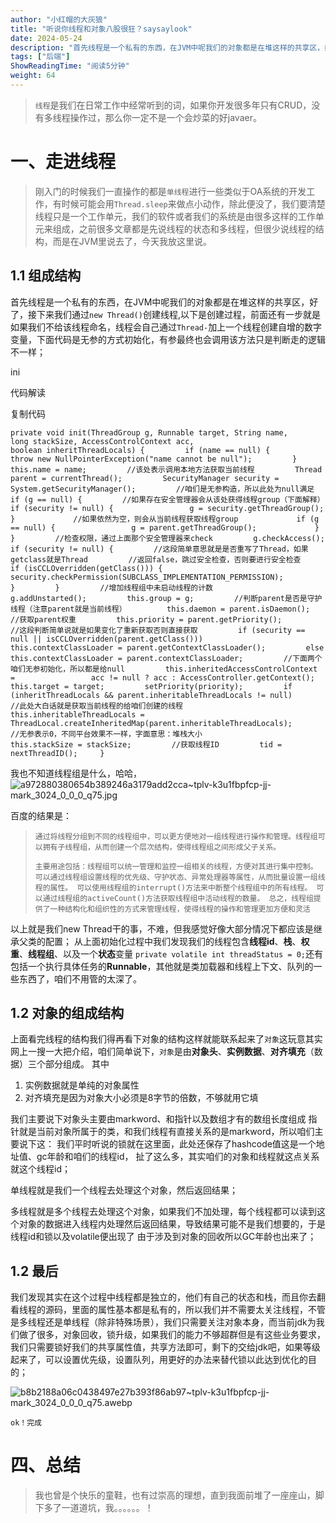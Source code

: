 ```yaml
---
author: "小红帽的大灰狼"
title: "听说你线程和对象八股很狂？saysaylook"
date: 2024-05-24
description: "首先线程是一个私有的东西，在JVM中呢我们的对象都是在堆这样的共享区，好了，接下来我们通过newThread()创建线程,以下是创建过程，前面还有一步就是如果我们不给"
tags: ["后端"]
ShowReadingTime: "阅读5分钟"
weight: 64
---
```

> `线程`是我们在日常工作中经常听到的词，如果你开发很多年只有CRUD，没有多线程操作过，那么你一定不是一个会炒菜的好javaer。

一、走进线程
======

> 刚入门的时候我们一直操作的都是`单线程`进行一些类似于OA系统的开发工作，有时候可能会用`Thread.sleep`来做点小动作，除此便没了，我们要清楚线程只是一个工作单元，我们的软件或者我们的系统是由很多这样的工作单元来组成，之前很多文章都是先说线程的状态和多线程，但很少说线程的结构，而是在JVM里说去了，今天我放这里说。

1.1 组成结构
--------

首先线程是一个私有的东西，在JVM中呢我们的对象都是在堆这样的共享区，好了，接下来我们通过`new Thread()`创建线程,以下是创建过程，前面还有一步就是如果我们不给该线程命名，线程会自己通过`Thread-`加上一个线程创建自增的数字变量，下面代码是无参的方式初始化，有参最终也会调用该方法只是判断走的逻辑不一样；

ini

 代码解读

复制代码

`private void init(ThreadGroup g, Runnable target, String name,                       long stackSize, AccessControlContext acc,                       boolean inheritThreadLocals) {         if (name == null) {             throw new NullPointerException("name cannot be null");         }         this.name = name;         //该处表示调用本地方法获取当前线程         Thread parent = currentThread();         SecurityManager security = System.getSecurityManager();         //咱们是无参构造，所以此处为null满足         if (g == null) {         //如果存在安全管理器会从该处获得线程group（下面解释）             if (security != null) {                 g = security.getThreadGroup();             }             //如果依然为空，则会从当前线程获取线程group             if (g == null) {                 g = parent.getThreadGroup();             }         }         //检查权限，通过上面那个安全管理器来check         g.checkAccess();         if (security != null) {         //这段简单意思就是是否重写了Thread，如果getclass就是Thread         //返回false，跳过安全检查，否则要进行安全检查             if (isCCLOverridden(getClass())) {                 security.checkPermission(SUBCLASS_IMPLEMENTATION_PERMISSION);             }         }         //增加线程组中未启动线程的计数         g.addUnstarted();         this.group = g;         //判断parent是否是守护线程（注意parent就是当前线程）         this.daemon = parent.isDaemon();         //获取parent权重         this.priority = parent.getPriority();         //这段判断简单说就是如果变化了重新获取否则直接获取         if (security == null || isCCLOverridden(parent.getClass()))             this.contextClassLoader = parent.getContextClassLoader();         else             this.contextClassLoader = parent.contextClassLoader;         //下面两个咱们无参初始化，所以都是给null         this.inheritedAccessControlContext =                 acc != null ? acc : AccessController.getContext();         this.target = target;         setPriority(priority);         if (inheritThreadLocals && parent.inheritableThreadLocals != null)         //此处大白话就是获取当前线程的给咱们创建的线程             this.inheritableThreadLocals =                 ThreadLocal.createInheritedMap(parent.inheritableThreadLocals);         //无参表示0，不同平台效果不一样，字面意思：堆栈大小                 this.stackSize = stackSize;         //获取线程ID         tid = nextThreadID();     }`

我也不知道线程组是什么，哈哈， ![a972880380654b389246a3179add2cca~tplv-k3u1fbpfcp-jj-mark_3024_0_0_0_q75.jpg](https://p1-juejin.byteimg.com/tos-cn-i-k3u1fbpfcp/39578f73a292464db0806273a89761f9~tplv-k3u1fbpfcp-jj-mark:3024:0:0:0:q75.awebp#?w=220&h=220&s=5358&e=webp&b=fafafa)

百度的结果是：

> `通过将线程分组到不同的线程组中，可以更方便地对一组线程进行操作和管理。线程组可以拥有子线程组，从而创建一个层次结构，使得线程组之间形成父子关系。`
> 
> `主要用途包括：线程组可以统一管理和监控一组相关的线程，方便对其进行集中控制。 可以通过线程组设置线程的优先级、守护状态、异常处理器等属性，从而批量设置一组线程的属性。 可以使用线程组的interrupt()方法来中断整个线程组中的所有线程。 可以通过线程组的activeCount()方法获取线程组中活动线程的数量。 总之，线程组提供了一种结构化和组织性的方式来管理线程，使得线程的操作和管理更加方便和灵活`

以上就是我们new Thread干的事，不难，但我感觉好像大部分情况下都应该是继承父类的配置； 从上面初始化过程中我们发现我们的线程包含**线程id**、**栈**、**权重**、**线程组**、以及一个**状态**变量 `private volatile int threadStatus = 0;`还有包括一个执行具体任务的**Runnable**，其他就是类加载器和线程上下文、队列的一些东西了，咱们不用管的太深了。

1.2 对象的组成结构
-----------

上面看完线程的结构我们得再看下对象的结构这样就能联系起来了`对象`这玩意其实网上一搜一大把介绍，咱们简单说下，`对象`是由**对象头**、**实例数据**、**对齐填充**（数据）三个部分组成。 其中

1.  实例数据就是单纯的对象属性
2.  对齐填充是因为对象大小必须是8字节的倍数，不够就用它填

我们主要说下对象头主要由markword、和指针以及数组才有的数组长度组成 指针就是当前对象所属于的类，和我们线程有直接关系的是markword，所以咱们主要说下这： 我们平时听说的锁就在这里面，此处还保存了hashcode值这是一个地址值、gc年龄和咱们的线程id， 扯了这么多，其实咱们的对象和线程就这点关系就这个线程id；

单线程就是我们一个线程去处理这个对象，然后返回结果；

多线程就是多个线程去处理这个对象，如果我们不加处理，每个线程都可以读到这个对象的数据进入线程内处理然后返回结果，导致结果可能不是我们想要的，于是线程id和锁以及volatile便出现了 由于涉及到对象的回收所以GC年龄也出来了；

1.2 最后
------

我们发现其实在这个过程中线程都是独立的，他们有自己的状态和栈，而且你去翻看线程的源码，里面的属性基本都是私有的，所以我们并不需要太关注线程，不管是多线程还是单线程（除非特殊场景），我们只需要关注对象本身，而当前jdk为我们做了很多，对象回收，锁升级，如果我们的能力不够超群但是有这些业务要求，我们只需要锁好我们的共享属性值，共享方法即可，剩下的交给jdk吧，如果等级起来了，可以设置优先级，设置队列，用更好的办法来替代锁以此达到优化的目的；

![b8b2188a06c0438497e27b393f86ab97~tplv-k3u1fbpfcp-jj-mark_3024_0_0_0_q75.awebp](https://p1-juejin.byteimg.com/tos-cn-i-k3u1fbpfcp/4036a75837c64fb3bc940596fed7e31f~tplv-k3u1fbpfcp-jj-mark:3024:0:0:0:q75.awebp#?w=480&h=360&s=9210&e=webp&b=f6f6f6)

`ok！完成`

四、总结
====

> 我也曾是个快乐的童鞋，也有过崇高的理想，直到我面前堆了一座座山，脚下多了一道道坑，我。。。。。。！